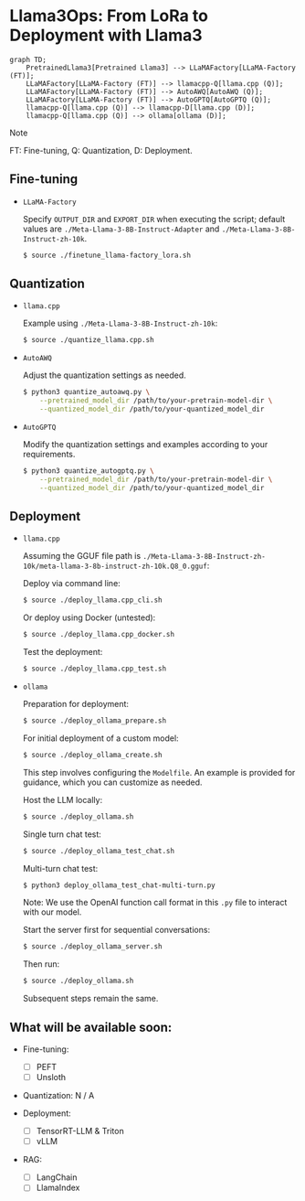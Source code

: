 # Llama3Ops: From LoRa to Deployment with Llama3

```mermaid
graph TD;
    PretrainedLlama3[Pretrained Llama3] --> LLaMAFactory[LLaMA-Factory (FT)];
    LLaMAFactory[LLaMA-Factory (FT)] --> llamacpp-Q[llama.cpp (Q)];
    LLaMAFactory[LLaMA-Factory (FT)] --> AutoAWQ[AutoAWQ (Q)];
    LLaMAFactory[LLaMA-Factory (FT)] --> AutoGPTQ[AutoGPTQ (Q)];
    llamacpp-Q[llama.cpp (Q)] --> llamacpp-D[llama.cpp (D)];
    llamacpp-Q[llama.cpp (Q)] --> ollama[ollama (D)];
   ```

> [!NOTE]
> FT: Fine-tuning, Q: Quantization, D: Deployment.

## Fine-tuning

- `LLaMA-Factory`

    Specify `OUTPUT_DIR` and `EXPORT_DIR` when executing the script; default values are `./Meta-Llama-3-8B-Instruct-Adapter` and `./Meta-Llama-3-8B-Instruct-zh-10k`.

    ```bash
    $ source ./finetune_llama-factory_lora.sh
    ```

## Quantization

- `llama.cpp`

    Example using `./Meta-Llama-3-8B-Instruct-zh-10k`:

    ```bash
    $ source ./quantize_llama.cpp.sh
    ```

- `AutoAWQ`

    Adjust the quantization settings as needed.

    ```bash
    $ python3 quantize_autoawq.py \
        --pretrained_model_dir /path/to/your-pretrain-model-dir \
        --quantized_model_dir /path/to/your-quantized_model_dir
    ```

- `AutoGPTQ`

    Modify the quantization settings and examples according to your requirements.

    ```bash
    $ python3 quantize_autogptq.py \
        --pretrained_model_dir /path/to/your-pretrain-model-dir \
        --quantized_model_dir /path/to/your-quantized_model_dir
    ```

## Deployment

- `llama.cpp`

    Assuming the GGUF file path is  `./Meta-Llama-3-8B-Instruct-zh-10k/meta-llama-3-8b-instruct-zh-10k.Q8_0.gguf`:

    Deploy via command line:

    ```bash
    $ source ./deploy_llama.cpp_cli.sh
    ```

    Or deploy using Docker (untested):

    ```bash
    $ source ./deploy_llama.cpp_docker.sh
    ```

    Test the deployment:

    ```bash
    $ source ./deploy_llama.cpp_test.sh
    ```

- `ollama`

    Preparation for deployment:

    ```bash
    $ source ./deploy_ollama_prepare.sh
    ```

    For initial deployment of a custom model:

    ```bash
    $ source ./deploy_ollama_create.sh
    ```

    This step involves configuring the `Modelfile`. An example is provided for guidance, which you can customize as needed.

    Host the LLM locally:

    ```bash
    $ source ./deploy_ollama.sh
    ```

    Single turn chat test:

    ```bash
    $ source ./deploy_ollama_test_chat.sh
    ```

    Multi-turn chat test:

    ```bash
    $ python3 deploy_ollama_test_chat-multi-turn.py
    ```

    Note: We use the OpenAI function call format in this `.py` file to interact with our model.

    Start the server first for sequential conversations:

    ```bash
    $ source ./deploy_ollama_server.sh
    ```

    Then run:

    ```bash
    $ source ./deploy_ollama.sh
    ```

    Subsequent steps remain the same.

## What will be available soon:
- Fine-tuning:
    - [ ] PEFT 
    - [ ] Unsloth

- Quantization: N / A

- Deployment:
    - [ ] TensorRT-LLM & Triton
    - [ ] vLLM

- RAG:
    - [ ] LangChain
    - [ ] LlamaIndex